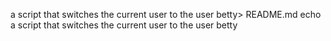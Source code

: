 a script that switches the current user to the user betty> README.md
echo a script that switches the current user to the user betty
